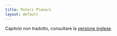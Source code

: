 ```yaml
---
title: Poteri Planari
layout: default
---
```

Capitolo non tradotto, consultare la [versione inglese](http://book.dwgazetteer.com/monsters_powers.html).
